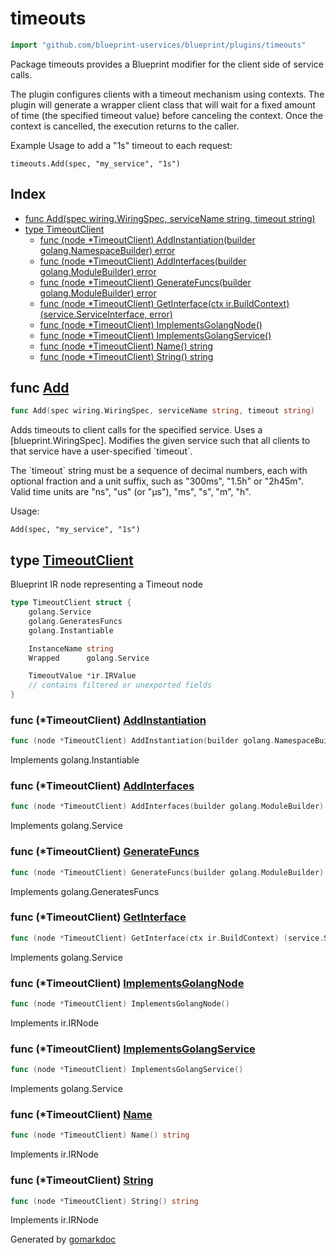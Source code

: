 <!-- Code generated by gomarkdoc. DO NOT EDIT -->

# timeouts

```go
import "github.com/blueprint-uservices/blueprint/plugins/timeouts"
```

Package timeouts provides a Blueprint modifier for the client side of service calls.

The plugin configures clients with a timeout mechanism using contexts. The plugin will generate a wrapper client class that will wait for a fixed amount of time \(the specified timeout value\) before canceling the context. Once the context is cancelled, the execution returns to the caller.

Example Usage to add a "1s" timeout to each request:

```
timeouts.Add(spec, "my_service", "1s")
```

## Index

- [func Add\(spec wiring.WiringSpec, serviceName string, timeout string\)](<#Add>)
- [type TimeoutClient](<#TimeoutClient>)
  - [func \(node \*TimeoutClient\) AddInstantiation\(builder golang.NamespaceBuilder\) error](<#TimeoutClient.AddInstantiation>)
  - [func \(node \*TimeoutClient\) AddInterfaces\(builder golang.ModuleBuilder\) error](<#TimeoutClient.AddInterfaces>)
  - [func \(node \*TimeoutClient\) GenerateFuncs\(builder golang.ModuleBuilder\) error](<#TimeoutClient.GenerateFuncs>)
  - [func \(node \*TimeoutClient\) GetInterface\(ctx ir.BuildContext\) \(service.ServiceInterface, error\)](<#TimeoutClient.GetInterface>)
  - [func \(node \*TimeoutClient\) ImplementsGolangNode\(\)](<#TimeoutClient.ImplementsGolangNode>)
  - [func \(node \*TimeoutClient\) ImplementsGolangService\(\)](<#TimeoutClient.ImplementsGolangService>)
  - [func \(node \*TimeoutClient\) Name\(\) string](<#TimeoutClient.Name>)
  - [func \(node \*TimeoutClient\) String\(\) string](<#TimeoutClient.String>)


<a name="Add"></a>
## func [Add](<https://gitlab.mpi-sws.org/cld/blueprint2/blueprint/blob/main/plugins/timeouts/wiring.go#L27>)

```go
func Add(spec wiring.WiringSpec, serviceName string, timeout string)
```

Adds timeouts to client calls for the specified service. Uses a \[blueprint.WiringSpec\]. Modifies the given service such that all clients to that service have a user\-specified \`timeout\`.

The \`timeout\` string must be a sequence of decimal numbers, each with optional fraction and a unit suffix, such as "300ms", "1.5h" or "2h45m". Valid time units are "ns", "us" \(or "µs"\), "ms", "s", "m", "h".

Usage:

```
Add(spec, "my_service", "1s")
```

<a name="TimeoutClient"></a>
## type [TimeoutClient](<https://gitlab.mpi-sws.org/cld/blueprint2/blueprint/blob/main/plugins/timeouts/ir.go#L15-L25>)

Blueprint IR node representing a Timeout node

```go
type TimeoutClient struct {
    golang.Service
    golang.GeneratesFuncs
    golang.Instantiable

    InstanceName string
    Wrapped      golang.Service

    TimeoutValue *ir.IRValue
    // contains filtered or unexported fields
}
```

<a name="TimeoutClient.AddInstantiation"></a>
### func \(\*TimeoutClient\) [AddInstantiation](<https://gitlab.mpi-sws.org/cld/blueprint2/blueprint/blob/main/plugins/timeouts/ir.go#L82>)

```go
func (node *TimeoutClient) AddInstantiation(builder golang.NamespaceBuilder) error
```

Implements golang.Instantiable

<a name="TimeoutClient.AddInterfaces"></a>
### func \(\*TimeoutClient\) [AddInterfaces](<https://gitlab.mpi-sws.org/cld/blueprint2/blueprint/blob/main/plugins/timeouts/ir.go#L58>)

```go
func (node *TimeoutClient) AddInterfaces(builder golang.ModuleBuilder) error
```

Implements golang.Service

<a name="TimeoutClient.GenerateFuncs"></a>
### func \(\*TimeoutClient\) [GenerateFuncs](<https://gitlab.mpi-sws.org/cld/blueprint2/blueprint/blob/main/plugins/timeouts/ir.go#L68>)

```go
func (node *TimeoutClient) GenerateFuncs(builder golang.ModuleBuilder) error
```

Implements golang.GeneratesFuncs

<a name="TimeoutClient.GetInterface"></a>
### func \(\*TimeoutClient\) [GetInterface](<https://gitlab.mpi-sws.org/cld/blueprint2/blueprint/blob/main/plugins/timeouts/ir.go#L63>)

```go
func (node *TimeoutClient) GetInterface(ctx ir.BuildContext) (service.ServiceInterface, error)
```

Implements golang.Service

<a name="TimeoutClient.ImplementsGolangNode"></a>
### func \(\*TimeoutClient\) [ImplementsGolangNode](<https://gitlab.mpi-sws.org/cld/blueprint2/blueprint/blob/main/plugins/timeouts/ir.go#L42>)

```go
func (node *TimeoutClient) ImplementsGolangNode()
```

Implements ir.IRNode

<a name="TimeoutClient.ImplementsGolangService"></a>
### func \(\*TimeoutClient\) [ImplementsGolangService](<https://gitlab.mpi-sws.org/cld/blueprint2/blueprint/blob/main/plugins/timeouts/ir.go#L45>)

```go
func (node *TimeoutClient) ImplementsGolangService()
```

Implements golang.Service

<a name="TimeoutClient.Name"></a>
### func \(\*TimeoutClient\) [Name](<https://gitlab.mpi-sws.org/cld/blueprint2/blueprint/blob/main/plugins/timeouts/ir.go#L48>)

```go
func (node *TimeoutClient) Name() string
```

Implements ir.IRNode

<a name="TimeoutClient.String"></a>
### func \(\*TimeoutClient\) [String](<https://gitlab.mpi-sws.org/cld/blueprint2/blueprint/blob/main/plugins/timeouts/ir.go#L53>)

```go
func (node *TimeoutClient) String() string
```

Implements ir.IRNode

Generated by [gomarkdoc](<https://github.com/princjef/gomarkdoc>)
